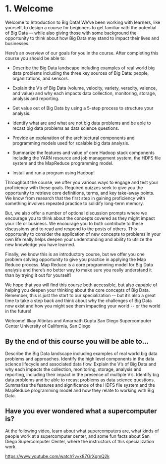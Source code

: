 # 1. Welcome 

Welcome to Introduction to Big Data! We’ve been working with learners, like yourself, to design a course for beginners to get familiar with the potential of Big Data -- while also giving those with some background the opportunity to think about how Big Data may stand to impact their lives and businesses.

Here’s an overview of our goals for you in the course. After completing this course you should be able to:

- Describe the Big Data landscape including examples of real world big data problems including the three key sources of Big Data: people, organizations, and sensors. 

- Explain the V’s of Big Data (volume, velocity, variety, veracity, valence, and value) and why each impacts data collection, monitoring, storage, analysis and reporting.

- Get value out of Big Data by using a 5-step process to structure your analysis. 

- Identify what are and what are not big data problems and be able to recast big data problems as data science questions. 

- Provide an explanation of the architectural components and programming models used for scalable big data analysis. 

- Summarize the features and value of core Hadoop stack components including the YARN resource and job management system, the HDFS file system and the MapReduce programming model. 

- Install and run a program using Hadoop!

Throughout the course, we offer you various ways to engage and test your proficiency with these goals. Required quizzes seek to give you the opportunity to retrieve core definitions, terms, and key take-away points. We know from research that the first step in gaining proficiency with something involves repeated practice to solidify long-term memory. 

But, we also offer a number of optional discussion prompts where we encourage you to think about the concepts covered as they might impact your life or business. We encourage you to both contribute to these discussions and to read and respond to the posts of others. This opportunity to consider the application of new concepts to problems in your own life really helps deepen your understanding and ability to utilize the new knowledge you have learned. 

Finally, we know this is an introductory course, but we offer you one problem solving opportunity to give you practice in applying the Map Reduce process. Map Reduce is a core programming model for Big Data analysis and there’s no better way to make sure you really understand it than by trying it out for yourself!

We hope that you will find this course both accessible, but also capable of helping you deepen your thinking about the core concepts of Big Data. Remember, this is just the start to our specialization -- but it’s also a great time to take a step back and think about why the challenges of Big Data now exist and how you might see them impacting your world -- or the world in the future!

Welcome!
Ilkay Altintas and Amarnath Gupta
San Diego Supercomputer Center
University of California, San Diego

## By the end of this course you will be able to...

Describe the Big Data landscape including examples of real world big data problems and approaches.
Identify the high level components in the data science lifecycle and associated data flow.
Explain the V’s of Big Data and why each impacts the collection, monitoring, storage, analysis and reporting, including their impact in the presence of multiple V’s.
Identify big data problems and be able to recast problems as data science questions.
Summarize the features and significance of the HDFS file system and the MapReduce programming model and how they relate to working with Big Data.

## Have you ever wondered what a supercomputer is?

At the following video, learn about what supercomputers are, what kinds of people work at a supercomputer center, and some fun facts about San Diego Supercomputer Center, where the instructors of this specialization work.

https://www.youtube.com/watch?v=x87GrXgmQ2k